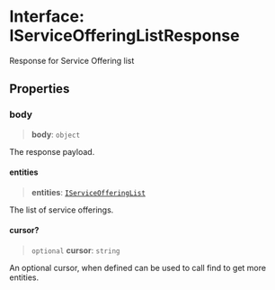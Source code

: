 # Interface: IServiceOfferingListResponse

Response for Service Offering list

## Properties

### body

> **body**: `object`

The response payload.

#### entities

> **entities**: [`IServiceOfferingList`](IServiceOfferingList.md)

The list of service offerings.

#### cursor?

> `optional` **cursor**: `string`

An optional cursor, when defined can be used to call find to get more entities.

